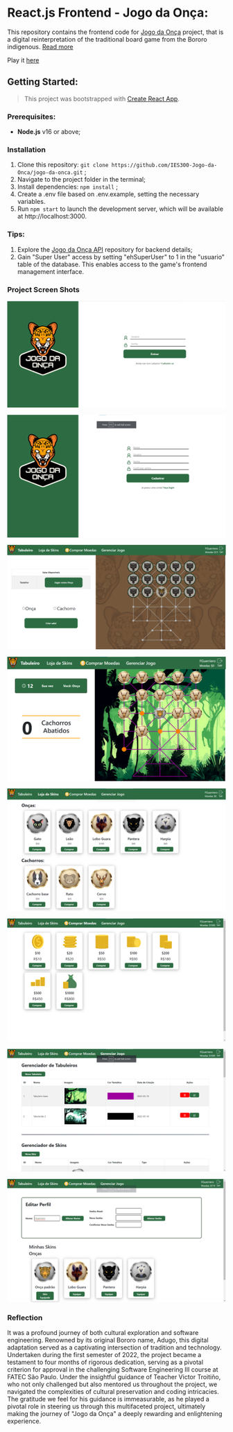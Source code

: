# React.js Frontend - Jogo da Onça:

This repository contains the frontend code for [Jogo da Onça](https://github.com/IES300-Jogo-da-Onca) project, that is a digital reinterpretation of the traditional board game from the Bororo indigenous.
[Read more](https://en.wikipedia.org/wiki/Adugo)

Play it [here](https://jogodaonca.fr.to/)

## Getting Started:

> This project was bootstrapped with [Create React App](https://github.com/facebook/create-react-app).

### Prerequisites:

- **Node.js** v16 or above;

### Installation

1. Clone this repository: `git clone https://github.com/IES300-Jogo-da-Onca/jogo-da-onca.git` ;
2. Navigate to the project folder in the terminal;
3. Install dependencies: `npm install` ;
4. Create a .env file based on .env.example, setting the necessary variables.
5. Run `npm start` to launch the development server, which will be available at http://localhost:3000.

### Tips:

1. Explore the [Jogo da Onça API](https://github.com/IES300-Jogo-da-Onca/api) repository for backend details;
2. Gain "Super User" access by setting "ehSuperUser" to 1 in the "usuario" table of the database. This enables access to the game's frontend management interface.

### Project Screen Shots

![Login Screen](media/screenshots/web/Login.png)

![Login Screen](media/screenshots/web/Cadastrar.png)

![Login Screen](media/screenshots/web/Home.png)

![Login Screen](media/screenshots/web/Playing.png)

![Login Screen](media/screenshots/web/Loja.png)

![Login Screen](media/screenshots/web/Comprar_Moedas.png)

![Login Screen](media/screenshots/web/Gerenciador.png)

![Login Screen](media/screenshots/web/Perfil.png)

### Reflection

It was a profound journey of both cultural exploration and software engineering. Renowned by its original Bororo name, Adugo, this digital adaptation served as a captivating intersection of tradition and technology. Undertaken during the first semester of 2022, the project became a testament to four months of rigorous dedication, serving as a pivotal criterion for approval in the challenging Software Engineering III course at FATEC São Paulo. Under the insightful guidance of Teacher Victor Troitiño, who not only challenged but also mentored us throughout the project, we navigated the complexities of cultural preservation and coding intricacies. The gratitude we feel for his guidance is immeasurable, as he played a pivotal role in steering us through this multifaceted project, ultimately making the journey of "Jogo da Onça" a deeply rewarding and enlightening experience.
